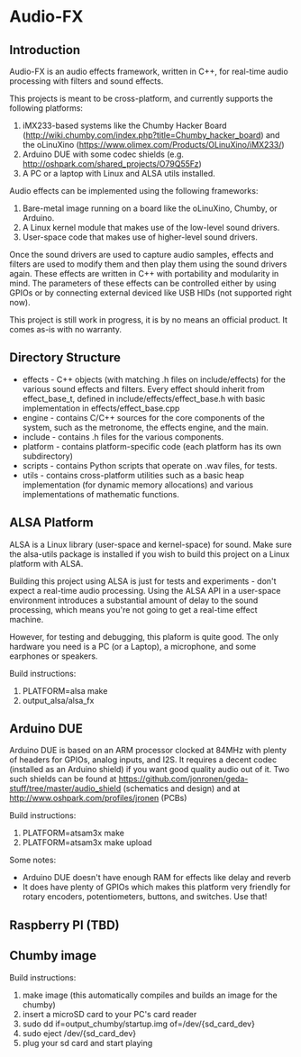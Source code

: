 Audio-FX
========


Introduction
------------

Audio-FX is an audio effects framework, written in C++, for real-time audio processing with filters and sound effects.

This projects is meant to be cross-platform, and currently supports the following platforms:

1. iMX233-based systems like the Chumby Hacker Board (http://wiki.chumby.com/index.php?title=Chumby_hacker_board) and the oLinuXino (https://www.olimex.com/Products/OLinuXino/iMX233/)
2. Arduino DUE with some codec shields (e.g. http://oshpark.com/shared_projects/O79Q55Fz)
3. A PC or a laptop with Linux and ALSA utils installed.

Audio effects can be implemented using the following frameworks:
1. Bare-metal image running on a board like the oLinuXino, Chumby, or Arduino.
2. A Linux kernel module that makes use of the low-level sound drivers.
3. User-space code that makes use of higher-level sound drivers.

Once the sound drivers are used to capture audio samples, effects and filters are used to modify them and then play them using the sound drivers again. These effects are written in C++ with portability and modularity in mind. The parameters of these effects can be controlled either by using GPIOs or by connecting external deviced like USB HIDs (not supported right now).

This project is still work in progress, it is by no means an official product.
It comes as-is with no warranty.


Directory Structure
-------------------
* effects - C++ objects (with matching .h files on include/effects) for the various sound effects and filters. Every effect should inherit from effect_base_t, defined in include/effects/effect_base.h with basic implementation in effects/effect_base.cpp
* engine - contains C/C++ sources for the core components of the system, such as the metronome, the effects engine, and the main.
* include - contains .h files for the various components.
* platform - contains platform-specific code (each platform has its own subdirectory)
* scripts - contains Python scripts that operate on .wav files, for tests.
* utils - contains cross-platform utilities such as a basic heap implementation (for dynamic memory allocations) and various implementations of mathematic functions.


ALSA Platform
-------------
ALSA is a Linux library (user-space and kernel-space) for sound. Make sure the alsa-utils package is installed if you wish to build this project on a Linux platform with ALSA.

Building this project using ALSA is just for tests and experiments - don't expect a real-time audio processing. Using the ALSA API in a user-space environment introduces a substantial amount of delay to the sound processing, which means you're not going to get a real-time effect machine.

However, for testing and debugging, this plaform is quite good. The only hardware you need is a PC (or a Laptop), a microphone, and some earphones or speakers.

Build instructions:

1. PLATFORM=alsa make
2. output_alsa/alsa_fx


Arduino DUE
-----------
Arduino DUE is based on an ARM processor clocked at 84MHz with plenty of headers for GPIOs, analog inputs, and I2S. It requires a decent codec (installed as an Arduino shield) if you want good quality audio out of it. Two such shields can be found at https://github.com/jonronen/geda-stuff/tree/master/audio_shield (schematics and design) and at http://www.oshpark.com/profiles/jronen (PCBs)

Build instructions:

1. PLATFORM=atsam3x make
2. PLATFORM=atsam3x make upload

Some notes:

* Arduino DUE doesn't have enough RAM for effects like delay and reverb
* It does have plenty of GPIOs which makes this platform very friendly for rotary encoders, potentiometers, buttons, and switches. Use that!


Raspberry PI (TBD)
------------------


Chumby image
------------
Build instructions:

1. make image (this automatically compiles and builds an image for the chumby)
2. insert a microSD card to your PC's card reader
3. sudo dd if=output_chumby/startup.img of=/dev/{sd_card_dev}
4. sudo eject /dev/{sd_card_dev}
5. plug your sd card and start playing

